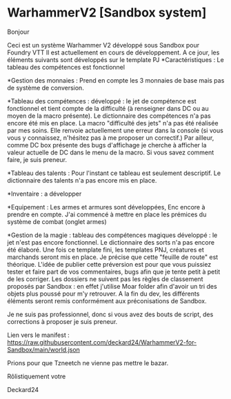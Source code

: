 # WarhammerV2 [Sandbox system]
Bonjour 

Ceci est un système Warhammer V2 développé sous Sandbox pour Foundry VTT Il est actuellement en cours de développement. A ce jour, les éléments suivants sont développés sur le template PJ 
*Caractéristiques : Le tableau des compétences est fonctionnel

*Gestion des monnaies : Prend en compte les 3 monnaies de base mais pas de système de conversion.

*Tableau des compétences : développé : le jet de compétence est fonctionnel et tient compte de la difficulté (à renseigner dans DC ou au moyen de la macro présente). Le dictionnaire des compétences n'a pas encore été mis en place.
La macro "difficulté des jets" n'a pas été réalisée par mes soins. Elle renvoie actuellement une erreur dans la console (si vous vous y connaissez, n'hésitez pas à me proposer un correctif.) Par ailleur, comme DC box présente des bugs d'affichage je cherche à afficher la valeur actuelle de DC dans le menu de la macro. Si vous savez comment faire, je suis preneur.

*Tableau des talents : Pour l'instant ce tableau est seulement descriptif. Le dictionnaire des talents n'a pas encore mis en place.

*Inventaire : a développer

*Equipement : Les armes et armures sont développées, Enc encore à prendre en compte. J'ai commencé à mettre en place les prémices du système de combat (onglet armes)

*Gestion de la magie : tableau des compétences magiques développé : le jet n'est pas encore fonctionnel. Le dictionnaire des sorts n'a pas encore été élaboré. Une fois ce template fini, les templates PNJ, créatures et marchands seront mis en place. Je précise que cette "feuille de route" est théorique. L'idée de publier cette préversion est pour que vous puissiez tester et faire part de vos commentaires, bugs afin que je tente petit à petit de les corriger. Les dossiers ne suivent pas les règles de classement proposés par Sandbox : en effet j'utilise Moar folder afin d'avoir un tri des objets plus poussé pour m'y retrouver. A la fin du dev, les différents éléments seront remis conformément aux préconisations de Sandbox.

Je ne suis pas professionnel, donc si vous avez des bouts de script, des corrections à proposer je suis preneur.

Lien vers le manifest : https://raw.githubusercontent.com/deckard24/WarhammerV2-for-Sandbox/main/world.json

Prions pour que Tzneetch ne vienne pas mettre le bazar.

Rôlistiquement votre

Deckard24
